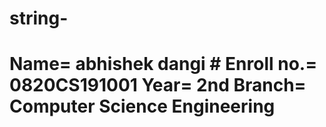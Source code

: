 # string-
# Name= abhishek dangi # Enroll no.= 0820CS191001 Year= 2nd Branch= Computer Science Engineering
